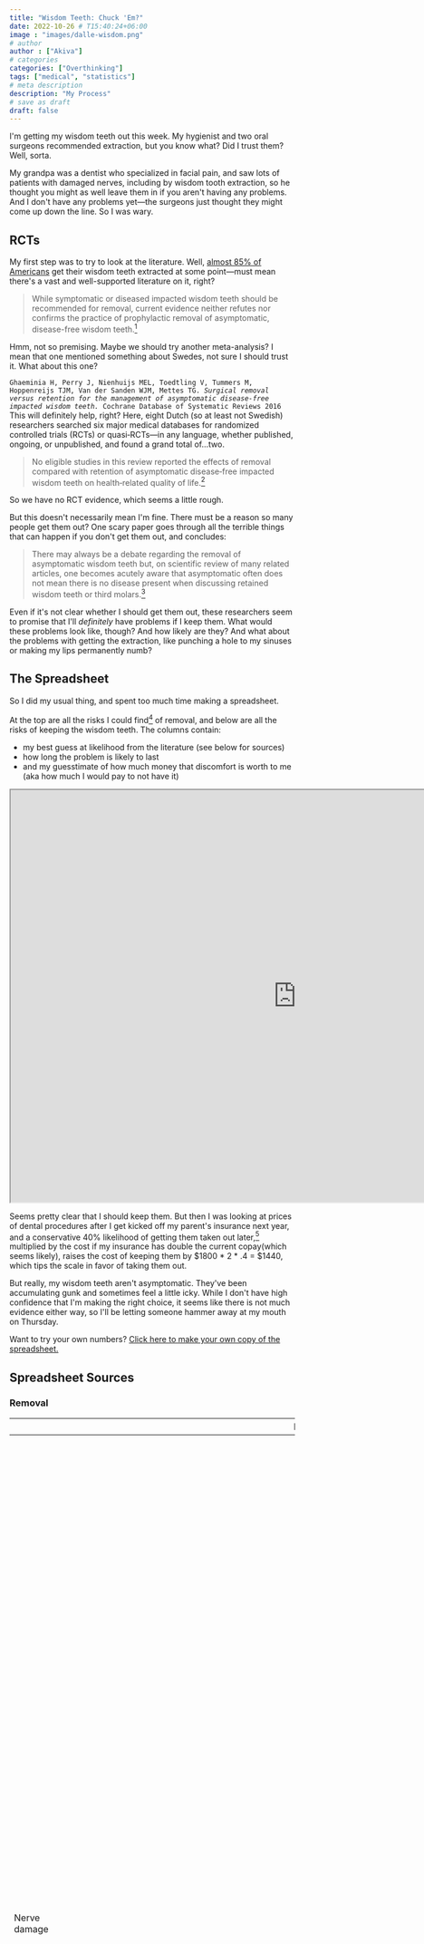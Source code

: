 ```yaml
---
title: "Wisdom Teeth: Chuck 'Em?"
date: 2022-10-26 # T15:40:24+06:00
image : "images/dalle-wisdom.png"
# author
author : ["Akiva"]
# categories
categories: ["Overthinking"]
tags: ["medical", "statistics"]
# meta description
description: "My Process"
# save as draft
draft: false
---
```


I'm getting my wisdom teeth out this week. My hygienist and two oral surgeons recommended extraction, but you know what? Did I trust them? Well, sorta. 

My grandpa was a dentist who specialized in facial pain, and saw lots of patients with damaged nerves, including by wisdom tooth extraction, so he thought you might as well leave them in if you aren't having any problems. And I don't have any problems yet—the surgeons just thought they might come up down the line. So I was wary. 

## RCTs 
My first step was to try to look at the literature. Well, [almost 85% of Americans](https://blog.edentalsolutions.com/the-history-of-wisdom-teeth-removal-in-america#:~:text=The%20wisdom%20teeth%20removal%20percentage,population%20of%20currently%20employed%20Americans.) get their wisdom teeth extracted at some point—must mean there's a vast and well-supported literature on it, right? 

> While symptomatic or diseased impacted wisdom teeth should be recommended for removal, current evidence neither refutes nor confirms the practice of prophylactic removal of asymptomatic, disease-free wisdom teeth.<!-- <br>...<br>We do not know whether active surveillance is effective for asymptomatic, disease-free wisdom teeth, as we found no RCTs or prospective cohort studies on this topic. -->[^1]

Hmm, not so premising. Maybe we should try another meta-analysis? I mean that one mentioned something about Swedes, not sure I should trust it. What about this one? 

`Ghaeminia H, Perry J, Nienhuijs MEL, Toedtling V, Tummers M, Hoppenreijs TJM, Van der Sanden WJM, Mettes TG. `*`Surgical removal versus retention for the management of asymptomatic disease‐free impacted wisdom teeth.`*` Cochrane Database of Systematic Reviews 2016`  
This will definitely help, right? Here, eight Dutch (so at least not Swedish) researchers searched six major medical databases for randomized controlled trials (RCTs) or quasi‐RCTs—in any language, whether published, ongoing, or unpublished, and found a grand total of...two.
>No eligible studies in this review reported the effects of removal compared with retention of asymptomatic disease‐free impacted wisdom teeth on health‐related quality of life.[^2]

<!-- add info about no difference in dental score -->
So we have no RCT evidence, which seems a little rough. 

But this doesn't necessarily mean I'm fine. There must be a reason so many people get them out? One scary paper goes through all the terrible things that can happen if you don't get them out, and concludes: 

> There may always be a debate regarding the removal of asymptomatic wisdom teeth but, on
scientific review of many related articles, one becomes acutely aware that asymptomatic often does not
mean there is no disease present when discussing retained wisdom teeth or third molars.[^3]

Even if it's not clear whether I should get them out, these researchers seem to promise that I'll *definitely* have problems if I keep them. What would these problems look like, though? And how likely are they? And what about the problems with getting the extraction, like punching a hole to my sinuses or making my lips permanently numb?

## The Spreadsheet
So I did my usual thing, and spent too much time making a spreadsheet. 

At the top are all the risks I could find[^4] of removal, and below are all the risks of keeping the wisdom teeth. The columns contain:
-  my best guess at likelihood from the literature (see below for sources)
- how long the problem is likely to last
- and my guesstimate of how much money that discomfort is worth to me (aka how much I would pay to not have it)  




<!-- {{< gdocs "https://docs.google.com/spreadsheets/d/17eG7_K1AM2L7m6yzF_wccf0jURBOXy2WQFJFuMGOCWI" >}}   -->
<!-- doesn't work with anything other than slides -->

<!-- for some reason the shortcode d-oesn't work but the html does -->
<!-- {{< gsheets "https://docs.google.com/spreadsheets/d/e/2PACX-1vQGpmDUxSIipW0g4-bTmhmPVGB5j04w_BWp6xyyFyMFKe7DDn9116WPqy3S_5JKNU857jOS30JzZs7f/pubhtml?widget=true&amp;headers=false" >}} -->

<!-- have to click share/publish on the google doc and just copy in here -->
<iframe src="https://docs.google.com/spreadsheets/d/e/2PACX-1vQGpmDUxSIipW0g4-bTmhmPVGB5j04w_BWp6xyyFyMFKe7DDn9116WPqy3S_5JKNU857jOS30JzZs7f/pubhtml?widget=true&amp;headers=false" width="200%" height="728"></iframe>

Seems pretty clear that I should keep them. But then I was looking at prices of dental procedures after I get kicked off my parent's insurance next year, and a conservative 40% likelihood of getting them taken out later,[^5] multiplied by the cost if my insurance has double the current copay(which seems likely), raises the cost of keeping them by $1800 * 2 * .4 = $1440, which tips the scale in favor of taking them out. 

But really, my wisdom teeth aren't asymptomatic. They've been accumulating gunk and sometimes feel a little icky. While I don't have high confidence that I'm making the right choice, it seems like there is not much evidence either way, so I'll be letting someone hammer away at my mouth on Thursday. 

Want to try your own numbers? <a href="https://docs.google.com/spreadsheets/d/17eG7_K1AM2L7m6yzF_wccf0jURBOXy2WQFJFuMGOCWI/copy" target="_blank">Click here to make your own copy of the spreadsheet.</a>


[^1]: Dodson TB, Susarla SM. *Impacted wisdom teeth*. BMJ Clin Evid. 2014 Aug 29;2014:1302. PMID: 25170946; PMCID: PMC4148832.
[^2]: Ghaeminia H, Perry J, Nienhuijs MEL, Toedtling V, Tummers M, Hoppenreijs TJM, Van der Sanden WJM, Mettes TG. *Surgical removal versus retention for the management of asymptomatic disease‐free impacted wisdom teeth*. Cochrane Database of Systematic Reviews 2016, Issue 8. Art. No.: CD003879. DOI: 10.1002/14651858.CD003879.pub4. Accessed 24 October 2022. 
[^3]: McCoy JM. *Complications of retention: Pathology associated with retained third molars*. Atlas of the Oral and Maxillofacial Surgery Clinics. 2012;20(2):177-195. doi:10.1016/j.cxom.2012.06.002. 
[^4]: I didn't look *that* hard, so take this with a grain of salt. I bet there are plenty of other terrible things that can happen either way. 
[^5]: "Between 30% and 60% of people who retain their asymptomatic wisdom teeth proceed to extraction of one or more of them between 4 to 12 years after their first visit." [^1]

## Spreadsheet Sources 
### Removal
|Risk|Literature Review|
|---|---|
|Nerve damage&emsp;&emsp;&emsp;&emsp;&emsp;&emsp;&emsp;&emsp;&emsp;&emsp;&emsp;&emsp;&emsp;&emsp;&emsp;&emsp;&emsp;&emsp;&emsp;&emsp;&emsp;&emsp;&emsp;&emsp;&emsp;&emsp;&emsp;&emsp;&emsp;&emsp;&emsp;&emsp;&emsp;&emsp;&emsp;&emsp;&emsp;&emsp;&emsp;&emsp;&emsp;&emsp;&emsp;&emsp;&emsp;&emsp;&emsp;&emsp;&emsp;&emsp;&emsp;&emsp;&emsp;&emsp;&emsp;&emsp;&emsp;&emsp;&emsp;&emsp;|[Study](https://www.baoms.org.uk/patients/procedures/23/removal_of_impacted_wisdom_teeth#:~:text=There%20is%20strong%20evidence%20to,develop%20pain%20from%20both%20teeth.): if the nerve is in very close contact the risk may be as high as 9%. The risk to the lingual nerve is less than 0.5%. It may take up to 18 months for this to recover. Rarely the nerve may not recover fully and you may be left with small patches of numbness to your lip or chin. Taste is rarely affected. <br><br>[Lit review](https://sci-hub.se/https:/www.sciencedirect.com/science/article/abs/pii/S090150271000398X): .7% for partially erupted,  1.7 for horizontal (IDN, for LN deficits 2/2.8%) - inferior dental nerve (IDN) and lingual nerve (LN) -   Twice as bad with Lingual split technique<br><br>[Inzidenz, Risikofaktoren und Verlauf von Sensibilitätsstörungen nach operativer Weisheitszahnentfernung. Mund-, Kiefer- Und Gesichtschirurgie, 4(2), 99--104, 10.1007/s100060050178](https://sci-hub.se/10.1007/s100060050178%20): [N=1100,](https://europepmc.org/article/med/10851883) Dysesthesia of the inferior alveolar nerve occurred with an incidence of 3.57%. The lingual nerve was injured in 2.1% of patients Dysesthesia of the inferior alveolar nerve persisted in 0.91%, and of the lingual nerve in 0.37%.<br>Risk factors: <br>&emsp;-   Alveolaris<br>&emsp;-   [Age](https://docs.google.com/spreadsheets/d/17eG7_K1AM2L7m6yzF_wccf0jURBOXy2WQFJFuMGOCWI/edit#gid=0): every decade goes up 1 unit of seen/expected aka 100% more than average - aka 10% increase per year<br>&emsp;-   Cutting up the tooth: many parts>none>two parts-   N. lingualis-   sedation worst of local anesthesia or ITN (Intrathecal narcotics)<br>&emsp;-   More experience is better (8/3.1) /(4/10.3) = 6.6x safer for >10yrs than <3yrs<br><br>[Links between anaesthetic modality and nerve damage during lower third molar surgery, British Dental Journal](https://www.nature.com/articles/4801479)<br>&emsp;-   No link with anesthetic modality, N=400<br>&emsp;-   (7.5%) were associated with altered sensation at one week with three procedures (0.49%) showing persistent symptoms at six months<br><br>[Early extraction: a silver bullet to avoid nerve injury in lower third molar removal? - ScienceDirect](https://www.sciencedirect.com/science/article/abs/pii/S0901502712001713)<br>&emsp;-   2/810 = 0.0025 *100 = 0.25% incidence of 6 month nerve damage<br><br>[Nerve morbidity following wisdom tooth removal under local and general anaesthesia - ScienceDirect](https://www.sciencedirect.com/science/article/abs/pii/S0266435601907235)<br>&emsp;-   More risk when procedure >15m |
|Infection|Minimized by proper care|
|Weakening of the Jaw|Can cause significant weakening of the jaw with the resultant possibility of jaw fracture|
|Death|[Review](https://www.ncbi.nlm.nih.gov/pmc/articles/PMC5535496/): extraction (41% of deaths), "mostly seen in patients with compromised health condition" <br><br>[This study](https://sci-hub.se/10.1016/0266-4356(93)90120-l) found [one case](https://sci-hub.se/10.1016/0266-4356(93)90120-l)|
|Dry socket|Painful, clears up within days or weeks|
|Root tip fracture|[Nature](https://www.nature.com/articles/sj.bdj.2015.147.pdf?origin=ppub): "Several histological studies in animals and humans have shown vital root fragments are well tolerated by the oral environment, healing enclosed in a layer of cementum with bone eventually filling the extraction socket."But necrotic ones are worse |

### Keeping
|Risk|Literature Review|
|---|---|
|Caries: in wisdom tooth & 2º molars&emsp;&emsp;&emsp;&emsp;&emsp;&emsp;&emsp;&emsp;&emsp;&emsp;&emsp;&emsp;&emsp;&emsp;&emsp;&emsp;&emsp;&emsp;&emsp;&emsp;&emsp;&emsp;&emsp;&emsp;&emsp;&emsp;&emsp;&emsp;&emsp;&emsp;&emsp;&emsp;&emsp;&emsp;&emsp;&emsp;&emsp;|[This study](https://sci-hub.se/10.1097/SCS.0000000000004505) only had one partially erupted horizontal third molar (=wisdom) but found caries in the 2nd molar<br><br>[Study](https://www.nature.com/articles/sj.bdj.2016.677) with [N=224](https://www.nature.com/articles/sj.bdj.2016.677): "The prevalence of caries affecting the distal aspect of the second molar was 38% (n = 85) in this population. In 18% of patients there was evidence of early enamel caries. Fifty-eight percent of caries was managed with restorative treatment but 11% of patients required second molar extraction and 13% of patients required the removal of the second and third molars. The prevalence of distal caries was significantly higher in patients with partially erupted wisdom teeth positioned below the amelocemental junction (P <0.05) of the adjacent second molar ... However there was no difference in dental health when comparing this group to the remaining study population (P = 0.354)."<br>&emsp;- 60% of second molars caries for my category<br>&emsp;- Of people with caries <br>&emsp;&emsp;- 58% Root canal<br>&emsp;&emsp;- 13% Removal of 2.<br>&emsp;&emsp;- 11% Removal of 2 & 3 (n=10...)<br><br>[Suggestion](https://www.nature.com/articles/sj.bdj.2015.525): rigorous caries risk assessment, biannual bitewing radiographs, individualized preventative measures and timely assessment of third molars<br><br>[Study](https://sci-hub.se/https:/doi.org/10.1016/j.cxom.2012.06.002): newer data now demonstrate that 22% to 33% of young adults with wisdom teeth erupted to the occlusal plane will be affected by occlusal dental caries. It also appears that the age group older than 25 years will be more at risk.|
|Periodontal disease|[Study:](https://sci-hub.se/https:/doi.org/10.1016/j.cxom.2012.06.002)The prevalence of periodontal inflammatory disease on the distal of the maxillary and mandibular second molars was decreased from 77% before surgery to 23% following removal of the wisdom tooth. there is a significant relationship between periodontal disease and systemic health. surprisingly high percentage (25%) of people with asymptomatic wisdom teeth had periodontal disease<br><br>[Unclear](https://www.ncbi.nlm.nih.gov/pmc/articles/PMC3386422/) whether it helps because extraction also -> problems|
|Cysts|[This study](https://www.sciencedirect.com/science/article/abs/pii/S1010518205000296) indicates that prophylactic third molar surgery for teeth with high and strongly elevated 'position scores' is appropriate in order to prevent cyst formation or mandibular angle fractures in a population at risk for facial trauma<br><br>[1% to 6% incidence.](https://sci-hub.se/https:/doi.org/10.1016/j.cxom.2012.06.002) Other articles claim that this cyst development has been greatly exaggerated or overemphasized."Such cysts can become large and expand the cortical bone, sometimes causing mild discomfort but rarely numbness. If pain is a presenting symptom, the dentigerous cyst is most likely secondarily infected. The dentigerous cyst is treated with curettement with little if any recurrences anticipated"|
|Keratocystic odontogenic tumor (KOT)|"8% to 10% of all odontogenic cysts"|
|Tumor benign|"There are 2 malignant variants, which are exceedingly rare."|
